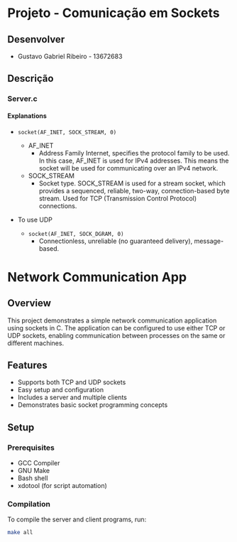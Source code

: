 # Projeto - Comunicação em Sockets

## Desenvolver

- Gustavo Gabriel Ribeiro - 13672683

## Descrição

### Server.c

#### Explanations

- `socket(AF_INET, SOCK_STREAM, 0)`
  - AF_INET
    - Address Family Internet, specifies the protocol family to be used. In this case, AF_INET is used for IPv4 addresses. This means the socket will be used for communicating over an IPv4 network.
  - SOCK_STREAM
    - Socket type. SOCK_STREAM is used for a stream socket, which provides a sequenced, reliable, two-way, connection-based byte stream. Used for TCP (Transmission Control Protocol) connections.

- To use UDP
  - `socket(AF_INET, SOCK_DGRAM, 0)`
    - Connectionless, unreliable (no guaranteed delivery), message-based.


# Network Communication App

## Overview

This project demonstrates a simple network communication application using sockets in C. The application can be configured to use either TCP or UDP sockets, enabling communication between processes on the same or different machines.

## Features

- Supports both TCP and UDP sockets
- Easy setup and configuration
- Includes a server and multiple clients
- Demonstrates basic socket programming concepts

## Setup

### Prerequisites

- GCC Compiler
- GNU Make
- Bash shell
- xdotool (for script automation)

### Compilation

To compile the server and client programs, run:

```sh
make all
